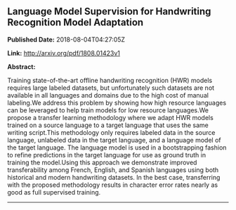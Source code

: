 ## Language Model Supervision for Handwriting Recognition Model Adaptation

**Published Date:** 2018-08-04T04:27:05Z

**Link:** http://arxiv.org/pdf/1808.01423v1

**Abstract:**

  Training state-of-the-art offline handwriting recognition (HWR) models
requires large labeled datasets, but unfortunately such datasets are not
available in all languages and domains due to the high cost of manual
labeling.We address this problem by showing how high resource languages can be
leveraged to help train models for low resource languages.We propose a transfer
learning methodology where we adapt HWR models trained on a source language to
a target language that uses the same writing script.This methodology only
requires labeled data in the source language, unlabeled data in the target
language, and a language model of the target language. The language model is
used in a bootstrapping fashion to refine predictions in the target language
for use as ground truth in training the model.Using this approach we
demonstrate improved transferability among French, English, and Spanish
languages using both historical and modern handwriting datasets. In the best
case, transferring with the proposed methodology results in character error
rates nearly as good as full supervised training.


---

